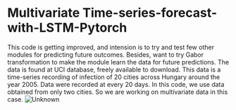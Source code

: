 # Multivariate Time-series-forecast-with-LSTM-Pytorch
This code is getting improved, and intension is to try and test few other modules for predicting future outcomes. Besides, want to try Gabor transformation to make the module learn the data for future predictions. The data is found at UCI database, freely available to download. This data is a time-series recording of infection of 20 cities across Hungary around the year 2005. Data were recorded at every 20 days. In this code, we use data obtained from only two cities. So we are working on multivariate data in this case.
![Unknown](https://user-images.githubusercontent.com/94772017/154896602-b27d9ca8-f426-4b52-8ade-3c61a8410aa5.png)
